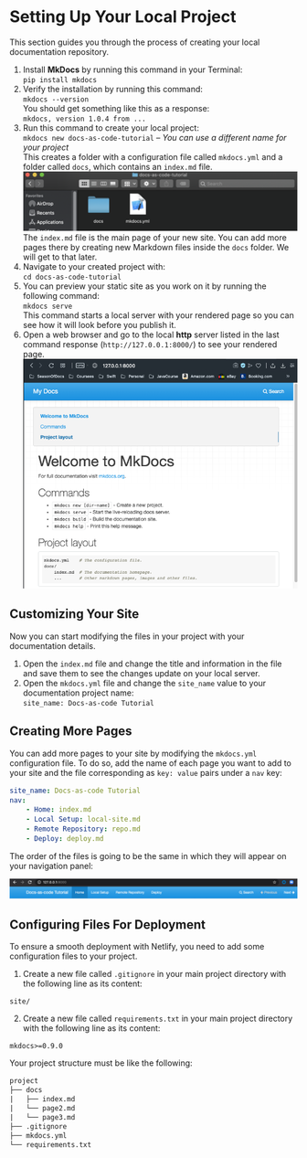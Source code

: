# Setting Up Your Local Project

This section guides you through the process of creating your local documentation repository.

1. Install **MkDocs** by running this command in your Terminal:  
`pip install mkdocs`
2. Verify the installation by running this command:  
`mkdocs --version`  
You should get something like this as a response:  
`mkdocs, version 1.0.4 from ...`
3. Run this command to create your local project:  
`mkdocs new docs-as-code-tutorial` – _You can use a different name for your project_  
This creates a folder with a configuration file called `mkdocs.yml` and a folder called `docs`, which contains an `index.md` file.  
![created-docs](created-docs.png)
The `index.md` file is the main page of your new site. You can add more pages there by creating new Markdown files inside the `docs` folder. We will get to that later.
4. Navigate to your created project with:  
`cd docs-as-code-tutorial`
5. You can preview your static site as you work on it by running the following command:  
`mkdocs serve`  
This command starts a local server with your rendered page so you can see how it will look before you publish it.
6. Open a web browser and go to the local **http** server listed in the last command response (`http://127.0.0.1:8000/`) to see your rendered page.
![rendered-page](rendered-page.png)

## Customizing Your Site

Now you can start modifying the files in your project with your documentation details.

1. Open the `index.md` file and change the title and information in the file and save them to see the changes update on your local server.
2. Open the `mkdocs.yml` file and change the `site_name` value to your documentation project name:  
`site_name: Docs-as-code Tutorial`

## Creating More Pages

You can add more pages to your site by modifying the `mkdocs.yml` configuration file. To do so, add the name of each page you want to add to your site and the file corresponding as `key: value` pairs under a `nav` key:

```yaml
site_name: Docs-as-code Tutorial
nav:
    - Home: index.md
    - Local Setup: local-site.md
    - Remote Repository: repo.md
    - Deploy: deploy.md
```

The order of the files is going to be the same in which they will appear on your navigation panel:

![nav-panel](nav-panel.png)

## Configuring Files For Deployment

To ensure a smooth deployment with Netlify, you need to add some configuration files to your project.

1. Create a new file called `.gitignore` in your main project directory with the following line as its content:
```
site/
```
2. Create a new file called `requirements.txt` in your main project directory with the following line as its content:
```
mkdocs>=0.9.0
```
Your project structure must be like the following:  
```
project
├── docs
|   ├── index.md
|   └── page2.md
|   └── page3.md
├── .gitignore
├── mkdocs.yml
└── requirements.txt
```
